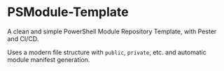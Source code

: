 # PSModule-Template

A clean and simple PowerShell Module Repository Template, with Pester and CI/CD.

Uses a modern file structure with `public`, `private`, etc. and automatic module manifest generation.
